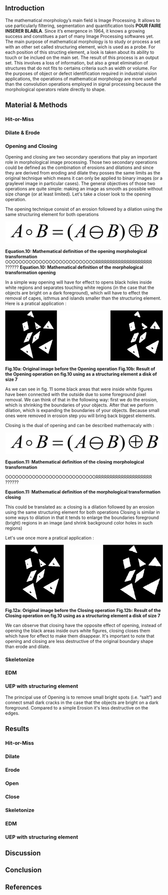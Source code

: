 ## Introduction

The mathematical morphology’s main field is Image Processing. It allows to use particularly filtering, segmentation and quantification tools **POUR FAIRE INSERER BLABLA**. Since it’s emergence in 1964, it knows a growing success and constitues a part of many Image Processing softwares yet.
The main purpose of mathematical morphology is to study or process a set with an other set called structuring element, wich is used as a probe. For each position of this structing element, a look is taken about its ability to touch or be inclued on the main set. The result of this process is an output set.
This involves a loss of information, but also a great elimination of structures that do not fits to certains criteria such as width or volume.
For the purposes of object or defect identification required in industrial vision applications, the operations of mathematical morphology are more useful than the convolution operations employed in signal processing because the morphological operators relate directly to shape.

## Material & Methods

### Hit-or-Miss

### Dilate & Erode



### Opening and Closing


Opening and closing are two secondary operations that play an important role in morphological image processing. Those two secondary operations could be defined as the combination of erosions and dilations and since they are derived from eroding and dilate they posses the same limits as the original technique which means it can only be applied to binary images (or a graylevel image in particular cases). The general objectives of those two operations are quite simple: making an image as smooth as possible without size change (or at least limited).
Let's take a closer look to the opening operation.

The opening technique consist of an erosion followed by a dilation using the same structuring element for both operations

![Equation.10](images/opening_formula.png)


**Equation.10: Mathematical definition of the opening morphological transformation** 
OOOOOOOOOOOOOOOOOOOOOOOOOOORRRRRRRRRRRRRRRRRRRR ??????
**Equation.10: Mathematical definition of the morphological transformation opening** 




In a simple way opening will have for effect to opens black holes inside white regions and separates touching white regions (in the case that the objects are bright on a dark foreground), which will have to effect the removal of capes, isthmus and islands smaller than the structuring element.
Here is a pratical application :

![Fig.10](images/opening.png)


**Fig.10a: Original image before the Opening operation**
**Fig.10b: Result of the Opening operation on fig.10 using as a structuring element a disk of size 7**


As we can see in fig. 11 some black areas that were inside white figures have been connected with the outside due to some foreground pixel removal.
We can think of that in the following way: first we do the erosion, which is shrinking the boundaries of your objects. After that we perform dilation, which is expanding the boundaries of your objects. Because small ones were removed in erosion step you will bring back biggest elements.

Closing is the dual of opening and can be described mathemacaly with :

![Equation.11](images/opening_formula.png)


**Equation.11: Mathematical definition of the closing morphological transformation** 

OOOOOOOOOOOOOOOOOOOOOOOOOOORRRRRRRRRRRRRRRRRRRR ??????

**Equation.11: Mathematical definition of the morphological transformation closing** 

This could be translated as: a closing is a dilation followed by an erosion using the same structuring element for both operations
Closing is similar in some ways to dilation in that it tends to enlarge the boundaries foreground (bright) regions in an image (and shrink background color holes in such regions)

Let's use once more a pratical application : 


![Fig.11](images/closing.png)


**Fig.12a: Original image before the Closing operation**
**Fig.12b: Result of the Closing operation on fig.10 using as a structuring element a disk of size 7**

We can observe that closing have the opposite effect of opening, instead of opening the black areas inside ours white figures, closing closes them which have for effect to make them disappear.
It's important to note that opening and closing are less destructive of the original boundary shape than erode and dilate.

### Skeletonize

### EDM

### UEP with structuring element


The principal use of Opening  is to remove small bright spots (i.e. “salt”) and connect small dark cracks in the case that the objects are bright on a dark foreground. Compared to a simple Erosion it's less destructive on the edges.














## Results

### Hit-or-Miss

### Dilate

### Erode

### Open

### Close

### Skeletonize

### EDM

### UEP with structuring element

## Discussion

## Conclusion

## References




